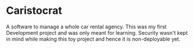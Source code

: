 # Caristocrat
A software to manage a whole car rental agency.
This was my first Development project and was only meant for learning.
Security wasn't kept in mind while making this toy project and hence it is non-deployable yet.
